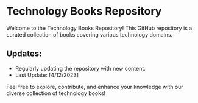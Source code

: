 # Technology Books Repository

Welcome to the Technology Books Repository! This GitHub repository is a curated collection of books covering various technology domains. 

## Updates:

- Regularly updating the repository with new content.
- Last Update: [4/12/2023]

Feel free to explore, contribute, and enhance your knowledge with our diverse collection of technology books!
